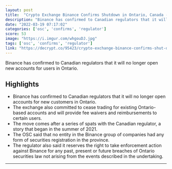 ```yaml
---
layout: post
title:  "Crypto Exchange Binance Confirms Shutdown in Ontario, Canada - this is unfortunate"
description: "Binance has confirmed to Canadian regulators that it will no longer open new accounts for users in Ontario."
date: "2022-03-19 07:17:02"
categories: ['osc', 'confirms', 'regulator']
score: 53
image: "https://i.imgur.com/whgouDJ.jpg"
tags: ['osc', 'confirms', 'regulator']
link: "https://decrypt.co/95423/crypto-exchange-binance-confirms-shut-down-in-ontario-canada"
---
```


Binance has confirmed to Canadian regulators that it will no longer open new accounts for users in Ontario.

## Highlights

- Binance has confirmed to Canadian regulators that it will no longer open accounts for new customers in Ontario.
- The exchange also committed to cease trading for existing Ontario-based accounts and will provide fee waivers and reimbursements to certain users.
- The move comes after a series of spats with the Canadian regulator, a story that began in the summer of 2021.
- The OSC said that no entity in the Binance group of companies had any form of securities registration in the province.
- The regulator also said it reserves the right to take enforcement action against Binance for any past, present or future breaches of Ontario securities law not arising from the events described in the undertaking.

---
